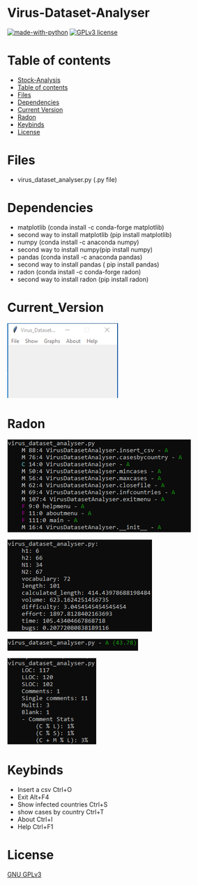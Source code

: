 # Virus-Dataset-Analyser


[![made-with-python](https://img.shields.io/badge/Made%20with-Python-1f425f.svg)](https://www.python.org/) [![GPLv3 license](https://img.shields.io/badge/License-GPLv3-blue.svg)](http://perso.crans.org/besson/LICENSE.html)

# Table of contents

<!--ts-->
  * [Stock-Analysis](#Stock-Analysis)
  * [Table of contents](#Table_of_contents)
  * [Files](#Files)
  * [Dependencies](#Dependencies)
  * [Current Version](#Current_Version)
  * [Radon](#Radon)
  * [Keybinds](#Keybinds)
  * [License](#License)
<!--te-->

# Files

<ul>
  <li> virus_dataset_analyser.py (.py file) </li>
</ul>


# Dependencies

<ul>
    <li> matplotlib (conda install -c conda-forge matplotlib) </li>
    <li> second way to install matplotlib (pip install matplotlib) </li>
    <li> numpy (conda install -c anaconda numpy) </li>
    <li> second way to install numpy(pip install numpy) </li>
    <li> pandas (conda install -c anaconda pandas) </li>
    <li> second way to install pandas ( pip install pandas) </li>
    <li> radon (conda install -c conda-forge radon) </li>
    <li> second way to install radon (pip install radon) </li>
</ul>


# Current_Version

<p><img src ="virus_dataset_analyser version.png" title = "Virus Dataset Analyser Version"/> </p>

# Radon


<p><img src ="radon cc virus_dataset_analyser.png" title = "Virus Dataset Analyser Radon cc"/> </p>
<p><img src ="radon hal virus_dataset_analyser.png" title = "Virus Dataset Analyser Radon hal"/> </p>
<p><img src ="radon mi virus_dataset_analyser.png" title = "Virus Dataset Analyser Radon mi"/> </p>
<p><img src ="radon raw virus_dataset_analyser.png" title = "Virus Dataset Analyser Radon raw"/> </p>

# Keybinds

<ul>
  <li> Insert a csv Ctrl+O </li>
  <li> Exit Alt+F4 </li>
  <li> Show infected countries Ctrl+S </li>
  <li> show cases by country Ctrl+T </li>
  <li> About Ctrl+I </li>
  <li> Help Ctrl+F1 </li>
</ul>

# License

[GNU GPLv3](https://choosealicense.com/licenses/gpl-3.0/)